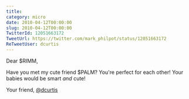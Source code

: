 ```yaml
---
title: 
category: micro
date: 2010-04-12T00:00:00
slug: 2010-04-12T00:00:00
TwitterId: 12051663172
TweetUrl: https://twitter.com/mark_philpot/status/12051663172
ReTweetUser: dcurtis
---
```


<i class="fa fa-retweet" aria-hidden="true"></i> Dear $RIMM,

Have you met my cute friend $PALM? You're perfect for each other! Your babies would be smart *and* cute!

Your friend,
[@dcurtis](https://twitter.com/dcurtis)